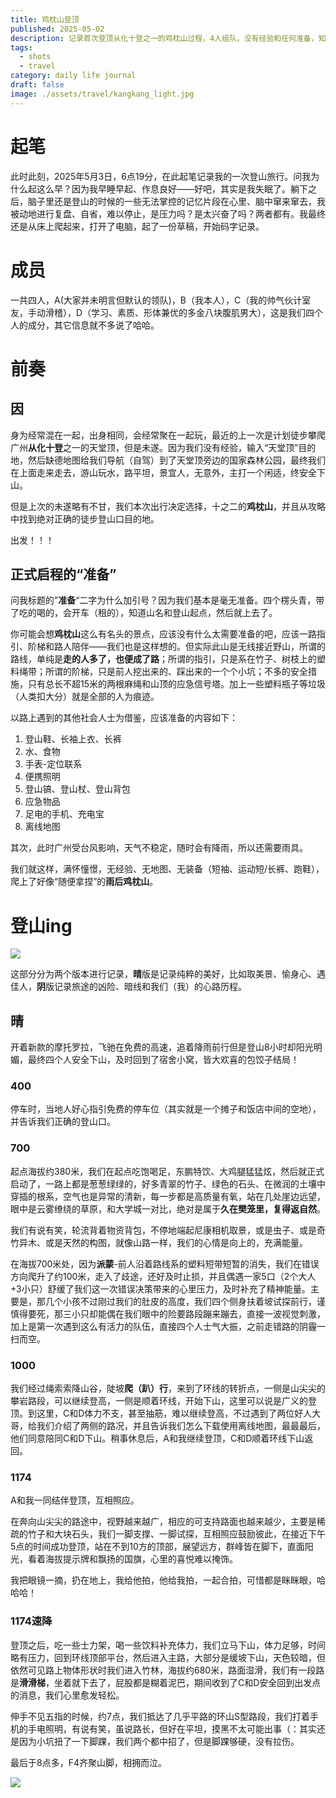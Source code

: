 ```yaml
---
title: 鸡枕山登顶
published: 2025-05-02
description: 记录首次登顶从化十登之一的鸡枕山过程，4人组队，没有经验和任何准备，知道目的地，开着车就来了山脚，乐呵乐呵就上山去了，过程略凶险。
tags:
  - shots
  - travel
category: daily life journal
draft: false
image: ./assets/travel/kangkang_light.jpg
---
```

# 起笔

此时此刻，2025年5月3日，6点19分，在此起笔记录我的一次登山旅行。问我为什么起这么早？因为我早睡早起、作息良好——好吧，其实是我失眠了。躺下之后，脑子里还是登山的时候的一些无法掌控的记忆片段在心里、脑中窜来窜去，我被动地进行复盘、自省，难以停止，是压力吗？是太兴奋了吗？两者都有。我最终还是从床上爬起来，打开了电脑，起了一份草稿，开始码字记录。

# 成员

一共四人，A(大家并未明言但默认的领队)，B（我本人），C（我的帅气伙计室友，手动滑稽），D（学习、素质、形体兼优的多金八块腹肌男大），这是我们四个人的成分，其它信息就不多说了哈哈。

# 前奏

## 因

身为经常混在一起，出身相同，会经常聚在一起玩，最近的上一次是计划徒步攀爬广州**从化十登**之一的天堂顶，但是未遂。因为我们没有经验，输入“天堂顶”目的地，然后缺德地图给我们导航（自驾）到了天堂顶旁边的国家森林公园，最终我们在上面走来走去，游山玩水，路平坦，景宜人，无意外，主打一个闲适，终安全下山。

但是上次的未遂略有不甘，我们本次出行决定选择，十之二的**鸡枕山**，并且从攻略中找到绝对正确的徒步登山口目的地。

出发！！！

## 正式启程的“准备”

问我标题的”**准备**“二字为什么加引号？因为我们基本是毫无准备。四个楞头青，带了吃的喝的，会开车（租的），知道山名和登山起点，然后就上去了。

你可能会想**鸡枕山**这么有名头的景点，应该没有什么太需要准备的吧，应该一路指引、阶梯和路人陪伴——我们也是这样想的。但实际此山是无线接近野山，所谓的路线，单纯是**走的人多了，也便成了路**；所谓的指引，只是系在竹子、树枝上的塑料绳带；所谓的阶梯，只是前人挖出来的、踩出来的一个个小坑；不多的安全措施，只有总长不超15米的两根麻绳和山顶的应急信号塔。加上一些塑料瓶子等垃圾（人类扣大分）就是全部的人为痕迹。

以路上遇到的其他社会人士为借鉴，应该准备的内容如下：

1. 登山鞋、长袖上衣、长裤
2. 水、食物
3. 手表-定位联系
4. 便携照明
5. 登山镐、登山杖、登山背包
6. 应急物品
7. 足电的手机、充电宝
8. 离线地图

其次，此时广州受台风影响，天气不稳定，随时会有降雨，所以还需要雨具。

我们就这样，满怀憧憬，无经验、无地图、无装备（短袖、运动短/长裤、跑鞋），爬上了好像“随便拿捏”的**雨后鸡枕山**。

# 登山ing

![](assets/travel/d54a79da1ebde9cab2e92f958c74dcc7.jpg)

这部分分为两个版本进行记录，**晴**版是记录纯粹的美好，比如取美景、愉身心、遇佳人，**阴**版记录旅途的凶险、暗线和我们（我）的心路历程。

## 晴

开着新款的摩托罗拉，飞驰在免费的高速，追着降雨前行但是登山8小时却阳光明媚，最终四个人安全下山，及时回到了宿舍小窝，皆大欢喜的包饺子结局！

### 400

停车时，当地人好心指引免费的停车位（其实就是一个摊子和饭店中间的空地），并告诉我们正确的登山口。

### 700

起点海拔约380米，我们在起点吃饱喝足，东鹏特饮、大鸡腿猛猛炫，然后就正式启动了，一路上都是葱葱绿绿的，好多青翠的竹子、绿色的石头、在微润的土壤中穿插的根系，空气也是异常的清新，每一步都是高质量有氧，站在几处崖边远望，眼中是云雾缭绕的草原，和大学城一对比，绝对是属于**久在樊笼里，复得返自然**。

我们有说有笑，轮流背着物资背包，不停地端起尼康相机取景，或是虫子、或是奇竹异木、或是天然的构图，就像山路一样，我们的心情是向上的，充满能量。

在海拔700米处，因为**派蒙**-前人沿着路线系的塑料短带短暂的消失，我们在错误方向爬升了约100米，走入了歧途，还好及时止损，并且偶遇一家5口（2个大人+3小只）舒缓了我们这一次错误决策带来的心里压力，及时补充了精神能量。主要是，那几个小孩不过刚过我们的肚皮的高度，我们四个侧身扶着坡试探前行，谨慎得要死，那三小只却能偶在我们眼中的险要路段蹦来蹦去，直接一波视觉刺激，加上是第一次遇到这么有活力的队伍，直接四个人士气大振，之前走错路的阴霾一扫而空。

### 1000

我们经过绳索索降山谷，陡坡**爬（趴）行**，来到了环线的转折点，一侧是山尖尖的攀岩路段，可以继续登高，一侧是顺着环线，开始下山，这里可以说是广义的登顶。到这里，C和D体力不支，甚至抽筋，难以继续登高，不过遇到了两位好人大哥，给我们介绍了两侧的路况，并且告诉我们怎么下载使用离线地图，最最最后，他们同意陪同C和D下山。稍事休息后，A和我继续登顶，C和D顺着环线下山返回。

### 1174

A和我一同结伴登顶，互相照应。

在奔向山尖尖的路途中，视野越来越广，相应的可支持路面也越来越少，主要是稀疏的竹子和大块石头，我们一脚支撑、一脚试探，互相照应鼓励彼此，在接近下午5点的时间成功登顶，站在不到10方的顶部，展望远方，群峰皆在脚下，直面阳光，看着海拔提示牌和飘扬的国旗，心里的喜悦难以掩饰。

我把眼镜一摘，扔在地上，我给他拍，他给我拍，一起合拍，可惜都是眯眯眼，哈哈哈！

### 1174速降

登顶之后，吃一些士力架，喝一些饮料补充体力，我们立马下山，体力足够，时间略有压力，回到环线顶部平台，然后进入主路，大部分是缓坡下山，天色较暗，但依然可见路上物体形状时我们进入竹林，海拔约680米，路面湿滑，我们有一段路是**滑滑梯**，坐着就下去了，屁股都是糊着泥巴，期间收到了C和D安全回到出发点的消息，我们心里愈发轻松。

伸手不见五指的时候，约7点，我们抵达了几乎平路的环山S型路段，我们打着手机的手电照明，有说有笑，虽说路长，但好在平坦，摸黑不太可能出事（：其实还是因为小坑扭了一下脚踝，我们两个都中招了，但是脚踝够硬，没有拉伤。

最后于8点多，F4齐聚山脚，相拥而泣。


![](./assets/travel/8ce6289e92d57da74ffcfcb13f0b717a.jpg)